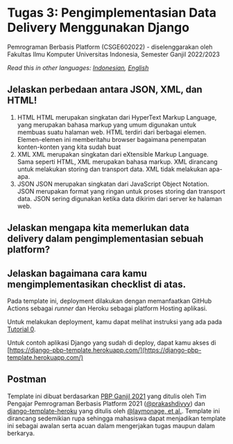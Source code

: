# Tugas 3: Pengimplementasian Data Delivery Menggunakan Django

Pemrograman Berbasis Platform (CSGE602022) - diselenggarakan oleh Fakultas Ilmu Komputer Universitas Indonesia, Semester Ganjil 2022/2023

*Read this in other languages: [Indonesian](README.md), [English](README.en.md)*

## Jelaskan perbedaan antara JSON, XML, dan HTML!

1. HTML
   HTML merupakan singkatan dari HyperText Markup Language, yang merupakan bahasa markup yang umum digunakan untuk membuas suatu halaman web. HTML terdiri dari            berbagai elemen. Elemen-elemen ini memberitahu browser bagaimana penempatan konten-konten yang kita sudah buat
2. XML
   XML merupakan singkatan dari eXtensible Markup Language. Sama seperti HTML, XML merupakan bahasa markup. XML dirancang untuk melakukan storing dan transport data.      XML tidak melakukan apa-apa.
3. JSON
   JSON merupakan singkatan dari JavaScript Object Notation. JSON merupakan format yang ringan untuk proses storing dan transport data. JSON sering digunakan ketika      data dikirim dari server ke halaman web.

## Jelaskan mengapa kita memerlukan data delivery dalam pengimplementasian sebuah platform?



## Jelaskan bagaimana cara kamu mengimplementasikan checklist di atas.

Pada template ini, deployment dilakukan dengan memanfaatkan GitHub Actions sebagai _runner_ dan Heroku sebagai platform Hosting aplikasi. 

Untuk melakukan deployment, kamu dapat melihat instruksi yang ada pada [Tutorial 0](https://pbp-fasilkom-ui.github.io/ganjil-2023/assignments/tutorial/tutorial-0).

Untuk contoh aplikasi Django yang sudah di deploy, dapat kamu akses di [https://django-pbp-template.herokuapp.com/](https://django-pbp-template.herokuapp.com/)

## Postman

Template ini dibuat berdasarkan [PBP Ganjil 2021](https://gitlab.com/PBP-2021/pbp-lab) yang ditulis oleh Tim Pengajar Pemrograman Berbasis Platform 2021 ([@prakashdivyy](https://gitlab.com/prakashdivyy)) dan [django-template-heroku](https://github.com/laymonage/django-template-heroku) yang ditulis oleh [@laymonage, et al.](https://github.com/laymonage). Template ini dirancang sedemikian rupa sehingga mahasiswa dapat menjadikan template ini sebagai awalan serta acuan dalam mengerjakan tugas maupun dalam berkarya.
